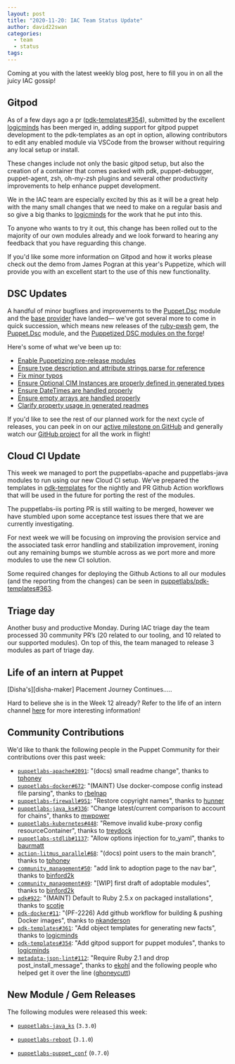 ```yaml
---
layout: post
title: "2020-11-20: IAC Team Status Update"
author: david22swan
categories:
  - team
  - status
tags:
---
```


Coming at you with the latest weekly blog post, here to fill you in on all the juicy IAC gossip!

## Gitpod

As of a few days ago a pr ([pdk-templates#354][pdk-templates-354]), submitted by the excellent [logicminds][logicminds] has been merged in, adding support for gitpod puppet development to the pdk-templates as an opt in option, allowing contributors to edit any enabled module via VSCode from the browser without requiring any local setup or install.

These changes include not only the basic gitpod setup, but also the creation of a container that comes packed with pdk, puppet-debugger, puppet-agent, zsh, oh-my-zsh plugins and several other productivity improvements to help enhance puppet development.

We in the IAC team are especially excited by this as it will be a great help with the many small changes that we need to make on a regular basis and so give a big thanks to [logicminds][logicminds] for the work that he put into this.

To anyone who wants to try it out, this change has been rolled out to the majority of our own modules already and we look forward to hearing any feedback that you have reguarding this change.

If you'd like some more information on Gitpod and how it works please check out the demo from James Pogran at this year's Puppetize, which will provide you with an excellent start to the use of this new functionality.

## DSC Updates

A handful of minor bugfixes and improvements to the [Puppet.Dsc][dsc-pwsh] module and the [base provider][dsc-provider] have landed—
we've got several more to come in quick succession, which means new releases of the [ruby-pwsh][ruby-pwsh] gem, the [Puppet.Dsc][dsc-pwsh] module, and the [Puppetized DSC modules on the forge][dsc-forge]!

Here's some of what we've been up to:

- [Enable Puppetizing pre-release modules][dsc-gh-76]
- [Ensure type description and attribute strings parse for reference][dsc-gh-77]
- [Fix minor typos][dsc-gh-82]
- [Ensure Optional CIM Instances are properly defined in generated types][dsc-gh-78]
- [Ensure DateTimes are handled properly][ruby-pwsh-gh-56]
- [Ensure empty arrays are handled properly][ruby-pwsh-gh-58]
- [Clarify property usage in generated readmes][dsc-gh-84]

If you'd like to see the rest of our planned work for the next cycle of releases, you can peek in on our [active milestone on GitHub][dsc-milestone] and generally watch our [GitHub project][dsc-project] for all the work in flight!

## Cloud CI Update

This week we managed to port the puppetlabs-apache and puppetlabs-java modules to run using our new Cloud CI setup.
We’ve prepared the templates in [pdk-templates](pdk-templates) for the nightly and PR Github Action workflows that will be used in the future for porting the rest of the modules.

The puppetlabs-iis porting PR is still waiting to be merged, however we have stumbled upon some acceptance test issues there that we are currently investigating.

For next week we will be focusing on improving the provision service and the associated task error handling and stabilization improvement, ironing out any remaining bumps we stumble across as we port more and more modules to use the new CI solution.

Some required changes for deploying the Github Actions to all our modules (and the reporting from the changes) can be seen in [puppetlabs/pdk-templates#363][puppetlabs-pdk-templates-pr-363].

## Triage day

Another busy and productive Monday. During IAC triage day the team processed 30 community PR’s (20 related to our tooling, and 10 related to our supported modules). On top of this, the team managed to release 3 modules as part of triage day.

## Life of an intern at Puppet

[Disha's][disha-maker] Placement Journey Continues.....

Hard to believe she is in the Week 12 already? Refer to the life of an intern channel [here](life_of_intern) for more interesting information!

## Community Contributions

We'd like to thank the following people in the Puppet Community for their contributions over this past week:

- [`puppetlabs-apache#2091`][puppetlabs-apache-pr-2091]: "(docs) small readme change", thanks to [tphoney][tphoney]
- [`puppetlabs-docker#672`][puppetlabs-docker-pr-672]: "(MAINT) Use docker-compose config instead file parsing", thanks to [rbelnap][rbelnap]
- [`puppetlabs-firewall#951`][puppetlabs-firewall-pr-951]: "Restore copyright names", thanks to [hunner][hunner]
- [`puppetlabs-java_ks#336`][puppetlabs-java_ks-pr-336]: "Change latest/current comparison to account for chains", thanks to [mwpower][mwpower]
- [`puppetlabs-kubernetes#448`][puppetlabs-kubernetes-pr-448]: "Remove invalid kube-proxy config resourceContainer", thanks to [treydock][treydock]
- [`puppetlabs-stdlib#1137`][puppetlabs-stdlib-pr-1137]: "Allow options injection for to_yaml", thanks to [baurmatt][baurmatt]
- [`action-litmus_parallel#68`][action-litmus_parallel-pr-68]: "(docs) point users to the main branch", thanks to [tphoney][tphoney]
- [`community_management#50`][community_management-pr-50]: "add link to adoption page to the nav bar", thanks to [binford2k][binford2k]
- [`community_management#49`][community_management-pr-49]: "[WIP] first draft of adoptable modules", thanks to [binford2k][binford2k]
- [`pdk#922`][pdk-pr-922]: "(MAINT) Default to Ruby 2.5.x on packaged installations", thanks to [scotje][scotje]
- [`pdk-docker#11`][pdk-docker-pr-11]: "(PF-2226) Add github workflow for building & pushing Docker images", thanks to [nkanderson][nkanderson]
- [`pdk-templates#361`][pdk-templates-pr-361]: "Add object templates for generating new facts", thanks to [logicminds][logicminds]
- [`pdk-templates#354`][pdk-templates-pr-354]: "Add gitpod support for puppet modules", thanks to [logicminds][logicminds]
- [`metadata-json-lint#112`][metadata-json-lint-pr-112]: "Require Ruby 2.1 and drop post_install_message", thanks to [ekohl][ekohl] and the following people who helped get it over the line ([ghoneycutt][ghoneycutt])

## New Module / Gem Releases

The following modules were released this week:

- [`puppetlabs-java_ks`][puppetlabs-java_ks] (`3.3.0`)
- [`puppetlabs-reboot`][puppetlabs-reboot] (`3.1.0`)
- [`puppetlabs-puppet_conf`][puppetlabs-puppet_conf] (`0.7.0`)

  [logicminds]: https://github.com/logicminds
  [pdk-templates-354]: https://github.com/puppetlabs/pdk-templates/pull/354

  [dsc-forge]: https://forge.puppet.com/dsc
  [dsc-gh-76]: https://github.com/puppetlabs/Puppet.Dsc/pull/76
  [dsc-gh-77]: https://github.com/puppetlabs/Puppet.Dsc/pull/77
  [dsc-gh-78]: https://github.com/puppetlabs/Puppet.Dsc/pull/78
  [dsc-gh-82]: https://github.com/puppetlabs/Puppet.Dsc/pull/82
  [dsc-gh-84]: https://github.com/puppetlabs/Puppet.Dsc/pull/84
  [dsc-milestone]: https://github.com/puppetlabs/Puppet.Dsc/milestone/3
  [dsc-project]: https://github.com/orgs/puppetlabs/projects/28
  [dsc-provider]: https://github.com/puppetlabs/ruby-pwsh/blob/main/lib/puppet/provider/dsc_base_provider/dsc_base_provider.rb
  [dsc-pwsh]: https://github.com/puppetlabs/Puppet.Dsc
  [ruby-pwsh-gh-56]: https://github.com/puppetlabs/ruby-pwsh/pull/56
  [ruby-pwsh-gh-58]: https://github.com/puppetlabs/ruby-pwsh/pull/58
  [ruby-pwsh]: https://github.com/puppetlabs/ruby-pwsh

  [pdk-templates]: https://github.com/puppetlabs/pdk-templates/pull/363
  [puppetlabs-pdk-templates-pr-363]: https://github.com/puppetlabs/pdk-templates/pull/363

  [life_of_intern]: https://puppetlabs.github.io/iac/docs/life_of_intern

  [puppetlabs-java_ks]: https://github.com/puppetlabs/puppetlabs-java_ks
  [puppetlabs-reboot]: https://github.com/puppetlabs/puppetlabs-reboot
  [puppetlabs-puppet_conf]: https://github.com/puppetlabs/puppetlabs-puppet_conf
  [puppetlabs-apache-pr-2091]: https://github.com/puppetlabs/puppetlabs-apache/pull/2091
  [tphoney]: https://github.com/tphoney
  [puppetlabs-docker-pr-672]: https://github.com/puppetlabs/puppetlabs-docker/pull/672
  [rbelnap]: https://github.com/rbelnap
  [puppetlabs-firewall-pr-951]: https://github.com/puppetlabs/puppetlabs-firewall/pull/951
  [hunner]: https://github.com/hunner
  [puppetlabs-java_ks-pr-336]: https://github.com/puppetlabs/puppetlabs-java_ks/pull/336
  [mwpower]: https://github.com/mwpower
  [puppetlabs-kubernetes-pr-448]: https://github.com/puppetlabs/puppetlabs-kubernetes/pull/448
  [treydock]: https://github.com/treydock
  [puppetlabs-stdlib-pr-1137]: https://github.com/puppetlabs/puppetlabs-stdlib/pull/1137
  [baurmatt]: https://github.com/baurmatt
  [action-litmus_parallel-pr-68]: https://github.com/puppetlabs/action-litmus_parallel/pull/68
  [community_management-pr-50]: https://github.com/puppetlabs/community_management/pull/50
  [binford2k]: https://github.com/binford2k
  [community_management-pr-49]: https://github.com/puppetlabs/community_management/pull/49
  [pdk-pr-922]: https://github.com/puppetlabs/pdk/pull/922
  [scotje]: https://github.com/scotje
  [pdk-docker-pr-11]: https://github.com/puppetlabs/pdk-docker/pull/11
  [nkanderson]: https://github.com/nkanderson
  [pdk-templates-pr-361]: https://github.com/puppetlabs/pdk-templates/pull/361
  [logicminds]: https://github.com/logicminds
  [pdk-templates-pr-354]: https://github.com/puppetlabs/pdk-templates/pull/354
  [metadata-json-lint-pr-112]: https://github.com/voxpupuli/metadata-json-lint/pull/112
  [ekohl]: https://github.com/ekohl
  [ghoneycutt]: https://github.com/ghoneycutt

  [Adrian]:             https://github.com/adrianiurca
  [Ben]:                https://github.com/binford2k
  [Ciaran]:             https://github.com/sanfrancrisko
  [Daiana]:             https://github.com/daianamezdrea
  [Danny]:              https://github.com/carabasdaniel
  [DavidSchmitt]:       https://github.com/DavidS
  [DavidSwan]:          https://github.com/david22swan
  [Disha]:              https://github.com/Disha-maker
  [Lore]:               https://github.com/lionce
  [Michael]:            https://github.com/michaeltlombardi
  [Paula]:              https://github.com/pmcmaw
  [Sheena]:             https://github.com/sheenaajay
  [Supported Modules]:  https://puppetlabs.github.io/iac/modules/
  [Tools]:              https://puppetlabs.github.io/iac/tools/
